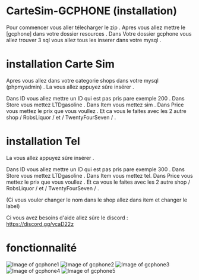# CarteSim-GCPHONE (installation)
Pour commencer vous aller télecharger le zip .
Apres vous allez mettre le [gcphone] dans votre dossier resources .
Dans Votre dossier gcphone vous allez trouver 3 sql vous allez tous les inserer dans votre mysql .

# installation Carte Sim  
Apres vous allez dans votre categorie shops dans votre mysql (phpmyadmin) .
La vous allez appuyez sûre insérer .

Dans ID vous allez mettre un ID qui est pas pris pare exemple 200 .
Dans Store vous mettez LTDgasoline .
Dans Item vous mettez sim .
Dans Price vous mettez le prix que vous voullez .
Et ca vous le faites avec les 2 autre shop / RobsLiquor / et / TwentyFourSeven / .

# installation Tel
La vous allez appuyez sûre insérer .

Dans ID vous allez mettre un ID qui est pas pris pare exemple 300 .
Dans Store vous mettez LTDgasoline .
Dans Item vous mettez  tel.
Dans Price vous mettez le prix que vous voullez .
Et ca vous le faites avec les 2 autre shop / RobsLiquor / et / TwentyFourSeven / .

(Ci vous vouler changer le nom dans le shop allez dans item et changer le label)

Ci vous avez besoins d'aide allez sûre le discord : https://discord.gg/vcaD22z
# fonctionnalité 




![Image of gcphone1](https://i.imgur.com/naTiBgI.png)
![Image of gcphone2](https://i.imgur.com/LAicovK.png)
![Image of gcphone3](https://i.imgur.com/imWPohA.png)
![Image of gcphone4](https://i.imgur.com/rzWdDMy.png)
![Image of gcphone5](https://i.imgur.com/9h7eiI8.png)
